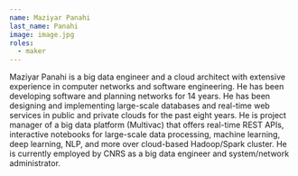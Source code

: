 ```yaml
---
name: Maziyar Panahi
last_name: Panahi
image: image.jpg
roles:
  - maker
---
```

Maziyar Panahi is a big data engineer and a cloud architect with extensive experience in computer networks and software engineering. He has been developing software and planning networks for 14 years. He has been designing and implementing large-scale databases and real-time web services in public and private clouds for the past eight years. He is project manager of a big data platform (Multivac) that offers real-time REST APIs, interactive notebooks for large-scale data processing, machine learning, deep learning, NLP, and more over cloud-based Hadoop/Spark cluster. He is currently employed by CNRS as a big data engineer and system/network administrator.